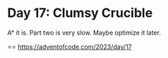 # Day 17: Clumsy Crucible

A* it is. Part two is very slow. Maybe optimize it later.

⭐️⭐️ https://adventofcode.com/2023/day/17
